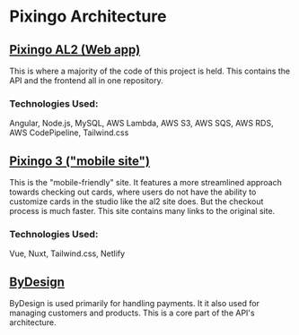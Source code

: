 # Pixingo Architecture

## [Pixingo AL2 (Web app)](https://pixingo.com/)
This is where a majority of the code of this project is held. This contains the API and the frontend all in one repository.

### Technologies Used:
Angular, Node.js, MySQL, AWS Lambda, AWS S3, AWS SQS, AWS RDS, AWS CodePipeline, Tailwind.css

## [Pixingo 3 ("mobile site")](https://m.pixingo.com/)
This is the "mobile-friendly" site. It features a more streamlined approach towards checking out cards, where users do not have the ability to customize cards in the studio like the al2 site does. But the checkout process is much faster. This site contains many links to the original site.

### Technologies Used:
Vue, Nuxt, Tailwind.css, Netlify

## [ByDesign](https://admin.securefreedom.com/Pixingo/login.aspx?page=%2fPixingo%2fDefault.asp%3f&strmsg=)
ByDesign is used primarily for handling payments. It it also used for managing customers and products. This is a core part of the API's architecture.
